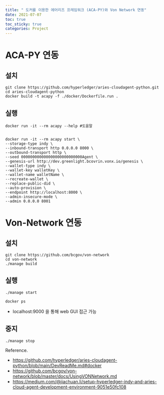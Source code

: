 ```yaml
---
title: " 도커를 이용한 에어리즈 프레임워크 (ACA-PY)와 Von Network 연동"
date: 2021-07-07
toc: true
toc_sticky: true
categories: Project
---
```


# ACA-PY 연동
## 설치
```shell
git clone https://github.com/hyperledger/aries-cloudagent-python.git
cd aries-cloudagent-python
docker build -t acapy -f ./docker/Dockerfile.run .
```

## 실행
```shell
docker run -it --rm acapy --help #도움말


docker run -it --rm acapy start \
--storage-type indy \
--inbound-transport http 0.0.0.0 8000 \
--outbound-transport http \
--seed 000000000000000000000000000Agent \
--genesis-url http://dev.greenlight.bcovrin.vonx.io/genesis \
--wallet-type indy \
--wallet-key walletKey \
--wallet-name walletName \
--recreate-wallet \
--replace-public-did \
--auto-provision \
--endpoint http://localhost:8000 \
--admin-insecure-mode \
--admin 0.0.0.0 8001
```

# Von-Network 연동
## 설치
```shell
git clone https://github.com/bcgov/von-network
cd von-network
./manage build
```

## 실행
```shell
./manage start

docker ps 
```
- localhost:9000 을 통해 web GUI 접근 가능



## 중지
```shell
./manage stop
```

   
Reference.
- https://github.com/hyperledger/aries-cloudagent-python/blob/main/DevReadMe.md#docker
- https://github.com/bcgov/von-network/blob/master/docs/UsingVONNetwork.md
- https://medium.com/@jiachuan.li/setup-hyperledger-indy-and-aries-cloud-agent-development-environment-9051e50fc108


